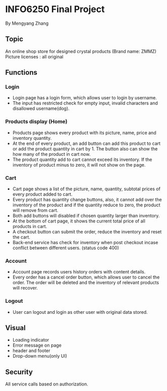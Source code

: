 # INFO6250 Final Project 
By Mengyang Zhang
## Topic
An online shop store for designed crystal products (Brand name: ZMMZ)
Picture licenses : all original
## Functions
### Login
+ Login page has a login form, which allows user to login by username. 
+ The input has restricted check for empty input, invalid characters and disallowed username(dog).  
### Products display (Home)
+ Products page shows every product with its picture, name, price and inventory quantity. 
+ At the end of every product, an add button can add this product to cart or add the product quantity in cart by 1. The button also can show the how many of the product in cart now.
+ The product quantity add to cart cannot exceed its inventory. If the inventory of product minus to zero, it will not show on the page.
### Cart
+ Cart page shows a list of the picture, name, quantity, subtotal prices of every product added to cart.
+ Every product has quantity change buttons, also, it cannot add over the inventory of the product and if the quantity reduce to zero, the product will remove from cart.
+ Both add buttons will disabled if chosen quantity larger than inventory.
+ At the bottom of cart page, it shows the current total price of all products in cart. 
+ A checkout button can submit the order, reduce the inventory and reset the cart. 
+ Back-end service has check for inventory when post checkout incase conflict between different users. (status code 400)
### Account
+ Account page records users history orders with content details.
+ Every order has a cancel order button, which allows user to cancel the order. The order will be deleted and the inventory of relevant products will recover.
### Logout
+ User can logout and login as other user with original data stored.

## Visual

+ Loading indicator
+ Error message on page
+ header and footer
+ Drop-down menu(only UI)

## Security
All service calls based on authorization.




